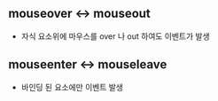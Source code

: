 ## mouseover <-> mouseout

-   자식 요소위에 마우스를 over 나 out 하여도 이벤트가 발생

## mouseenter <-> mouseleave

-   바인딩 된 요소에만 이벤트 발생
